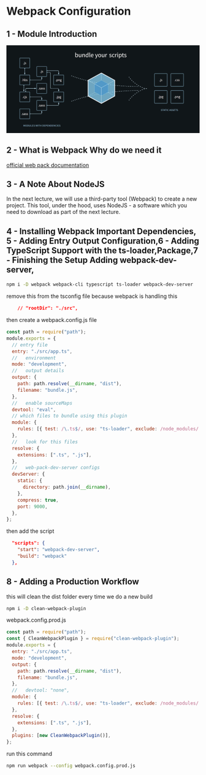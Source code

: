 # Webpack Configuration

## 1 - Module Introduction

![](../img/21.png)

## 2 - What is Webpack Why do we need it

[official web pack documentation](https://webpack.js.org/concepts/)

## 3 - A Note About NodeJS

In the next lecture, we will use a third-party tool (Webpack) to create a new project. This tool, under the hood, uses NodeJS - a software which you need to download as part of the next lecture.

## 4 - Installing Webpack Important Dependencies, 5 - Adding Entry Output Configuration,6 - Adding TypeScript Support with the ts-loader,Package,7 - Finishing the Setup Adding webpack-dev-server,

```bash
npm i -D webpack webpack-cli typescript ts-loader webpack-dev-server
```

remove this from the tsconfig file
because webpack is handling this

```json
    // "rootDir": "./src",
```

then create a webpack.config.js file

```js
const path = require("path");
module.exports = {
  // entry file
  entry: "./src/app.ts",
  //   environment
  mode: "development",
  //   output details
  output: {
    path: path.resolve(__dirname, "dist"),
    filename: "bundle.js",
  },
  //   enable sourceMaps
  devtool: "eval",
  // which files to bundle using this plugin
  module: {
    rules: [{ test: /\.ts$/, use: "ts-loader", exclude: /node_modules/ }],
  },
  //   look for this files
  resolve: {
    extensions: [".ts", ".js"],
  },
  //   web-pack-dev-server configs
  devServer: {
    static: {
      directory: path.join(__dirname),
    },
    compress: true,
    port: 9000,
  },
};
```

then add the script

```json
  "scripts": {
    "start": "webpack-dev-server",
    "build": "webpack"
  },
```

## 8 - Adding a Production Workflow

this will clean the dist folder every time we do a new build

```bash
npm i -D clean-webpack-plugin
```

webpack.config.prod.js

```js
const path = require("path");
const { CleanWebpackPlugin } = require("clean-webpack-plugin");
module.exports = {
  entry: "./src/app.ts",
  mode: "development",
  output: {
    path: path.resolve(__dirname, "dist"),
    filename: "bundle.js",
  },
  //   devtool: "none",
  module: {
    rules: [{ test: /\.ts$/, use: "ts-loader", exclude: /node_modules/ }],
  },
  resolve: {
    extensions: [".ts", ".js"],
  },
  plugins: [new CleanWebpackPlugin()],
};
```

run this command

```bash
npm run webpack --config webpack.config.prod.js
```

